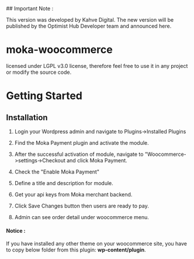 ## Important Note : 

This version was developed by Kahve Digital. The new version will be published by the Optimist Hub Developer team and announced here.


# moka-woocommerce

 licensed under LGPL v3.0 license, therefore feel free to use it in any project or modify the source code.

# Getting Started

## Installation

1. Login your Wordpress admin and navigate to Plugins->Installed Plugins

2. Find the Moka Payment plugin and activate the module.

3. After the successful activation of module, navigate to "Woocommerce->settings->Checkout and click Moka Payment.

4. Check the "Enable Moka Payment"

5. Define a title and description for module. 

6. Get your api keys from Moka merchant backend.

7. Click Save Changes button then users are ready to pay.

10. Admin can see order detail under woocommerce menu.

#### Notice :
If you have installed any other theme on your woocommerce site, you have to copy below folder from this plugin: **wp-content/plugin**.
